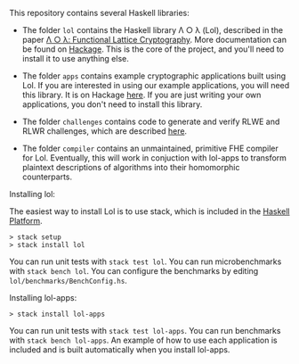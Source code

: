 This repository contains several Haskell libraries:

  * The folder `lol` contains the Haskell library Λ ○ λ (Lol),
    described in the paper
    [Λ ○ λ: Functional Lattice Cryptography](https://eprint.iacr.org/2015/1134). More
    documentation can be found on
    [Hackage](https://hackage.haskell.org/package/lol). This is the
    core of the project, and you'll need to install it to use anything
    else.

  * The folder `apps` contains example cryptographic applications
    built using Lol. If you are interested in using our example
    applications, you will need this library. It is on Hackage
    [here](https://hackage.haskell.org/package/lol-apps). If you are
    just writing your own applications, you don't need to install this
    library.

  * The folder `challenges` contains code to generate and verify
    RLWE and RLWR challenges, which are described [here](https://web.eecs.umich.edu/~cpeikert/rlwe-challenges).

  * The folder `compiler` contains an unmaintained, primitive FHE
    compiler for Lol. Eventually, this will work in conjuction with
    lol-apps to transform plaintext descriptions of algorithms into
    their homomorphic counterparts.

Installing lol:

The easiest way to install Lol is to use stack, which is included in
the [Haskell Platform](https://www.haskell.org/platform/).
```
> stack setup
> stack install lol
```
You can run unit tests with `stack test lol`. You can run
microbenchmarks with `stack bench lol`. You can configure the
benchmarks by editing `lol/benchmarks/BenchConfig.hs`.

Installing lol-apps:
```
> stack install lol-apps
```
You can run unit tests with `stack test lol-apps`. You can run
benchmarks with `stack bench lol-apps`. An example of how to use each
application is included and is built automatically when you install
lol-apps.
